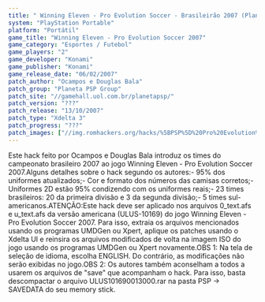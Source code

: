 ```yaml
---
title: " Winning Eleven - Pro Evolution Soccer - Brasileirão 2007 (Planeta PSP Group)"
system: "PlayStation Portable"
platform: "Portátil"
game_title: "Winning Eleven - Pro Evolution Soccer 2007"
game_category: "Esportes / Futebol"
game_players: "2"
game_developer: "Konami"
game_publisher: "Konami"
game_release_date: "06/02/2007"
patch_author: "Ocampos e Douglas Bala"
patch_group: "Planeta PSP Group"
patch_site: "//gamehall.uol.com.br/planetapsp/"
patch_version: "???"
patch_release: "13/10/2007"
patch_type: "Xdelta 3"
patch_progress: "???"
patch_images: ["//img.romhackers.org/hacks/%5BPSP%5D%20Pro%20Evolution%20Soccer%20-%20Brasileir%C3%A3o%202007%20-%20PPSPG%20-%201.jpg","//img.romhackers.org/hacks/%5BPSP%5D%20Pro%20Evolution%20Soccer%20-%20Brasileir%C3%A3o%202007%20-%20PPSPG%20-%202.jpg","//img.romhackers.org/hacks/%5BPSP%5D%20Pro%20Evolution%20Soccer%20-%20Brasileir%C3%A3o%202007%20-%20PPSPG%20-%203.jpg"]
---
```

Este hack feito por Ocampos e Douglas Bala introduz os times do campeonato brasileiro 2007 ao jogo Winning Eleven - Pro Evolution Soccer 2007.Alguns detalhes sobre o hack segundo os autores:- 95% dos uniformes atualizados;- Cor e formato dos números das camisas corretos;- Uniformes 2D estão 95% condizendo com os uniformes reais;- 23 times brasileiros: 20 da primeira divisão e 3 da segunda divisão;- 5 times sul-americanos.ATENÇÃO:Este hack deve ser aplicado nos arquivos 0_text.afs e u_text.afs da versão americana (ULUS-10169) do jogo Winning Eleven - Pro Evolution Soccer 2007. Para isso, extraia os arquivos mencionados usando os programas UMDGen ou Xpert, aplique os patches usando o Xdelta UI e reinsira os arquivos modificados de volta na imagem ISO do jogo usando os programas UMDGen ou Xpert novamente.OBS 1: Na tela de seleção de idioma, escolha ENGLISH. Do contrário, as modificações não serão exibidas no jogo.OBS 2: Os autores também aconselham a todos a usarem os arquivos de "save" que acompanham o hack. Para isso, basta descompactar o arquivo ULUS101690013000.rar na pasta PSP -> SAVEDATA do seu memory stick.